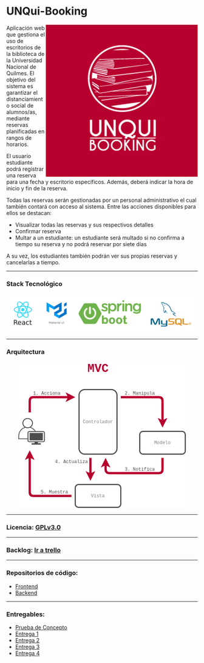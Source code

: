 # UNQui-Booking

<img align="right" width="400" height="400" src="/logo.jpg" alt="logo"/>

 
Aplicación web que gestiona el uso de escritorios de la biblioteca de la Universidad Nacional de Quilmes. El objetivo del sistema es garantizar el distanciamiento social de alumnos/as, mediante reservas planificadas en rangos de horarios.

El usuario estudiante podrá registrar una reserva para una fecha y escritorio específicos. Además, deberá indicar la hora de inicio y fin de la reserva. 

Todas las reservas serán gestionadas por un personal administrativo el cual también contará con acceso al sistema. Entre las acciones disponibles para ellos se destacan:

  - Visualizar todas las reservas y sus respectivos detalles
  - Confirmar reserva
  - Multar a un estudiante: un estudiante será multado si no confirma a tiempo su reserva y no podrá reservar por siete días

A su vez, los estudiantes también podrán ver sus propias reservas y cancelarlas a tiempo.
      
***

### Stack Tecnológico

<img align="center" src="/stack.png" alt="stack"/>

***

### Arquitectura

<p align="center">
 <img src="/mvc.png" alt="mvc"/>
 </p>

***

### Licencia: [GPLv3.0](https://choosealicense.com/licenses/gpl-3.0/)

***

### Backlog: [Ir a trello](https://trello.com/b/VmADg9jL/unqui-booking)

***

### Repositorios de código:
- [Frontend](https://github.com/Unqui-Booking/Frontend)
- [Backend](https://github.com/Unqui-Booking/Backend)

***

###  Entregables:
- [Prueba de Concepto](https://github.com/Unqui-Booking/Documentation/wiki/Prueba-de-Concepto)
- [Entrega 1](https://github.com/Unqui-Booking/Documentation/wiki/Entrega-1)
- [Entrega 2](https://github.com/Unqui-Booking/Documentation/wiki/Entrega-2)
- [Entrega 3](https://github.com/Unqui-Booking/Documentation/wiki/Entrega-3)
- [Entrega 4](https://github.com/Unqui-Booking/Documentation/wiki/Entrega-4)
